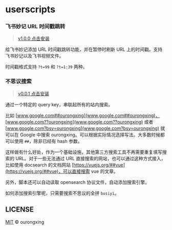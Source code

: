 # userscripts

### 飞书妙记 URL 时间戳跳转
> [v1.0.0 点击安装](https://raw.githubusercontent.com/ourongxing/userscripts/main/packages/feishu-minute-timestamp/dist/feishu-minute-timestamp.user.js)

给飞书妙记添加 URL 时间戳跳转功能，并在暂停时刷新 URL 上的时间戳。支持飞书妙记以及飞书视频文件。

时间戳格式支持 `?t=99` 和 `?t=1:39` 两种。

### 不思议搜索

> [v0.0.1 点击安装](https://raw.githubusercontent.com/ourongxing/userscripts/main/packages/busiyi-search/dist/busiyi-search.user.js)

通过一个特定的 query key，串联起所有的站内搜索。

比如 [www.google.com##ourongxing](www.google.com##ourongxing)，[www.google.com??ourongxing](www.google.com??ourongxing) 或者 [www.google.com?bsy=ourongxing](www.google.com?bsy=ourongxing) 就可以在 Google 中搜索 ourongxing。可以根据实际情况选择写法。大多数时候都可以使用 `##`，除非已经有 hash 参数。

这样做有什么好处，作为一个基础设施，其他第三方搜索工具不再需要重复填写搜索的 URL。对于一些无法通过 URL 直接搜索的网站，也可以通过这种方式接入，比如使用 docsearch 的文档网站 [https://vuejs.org/##vue](https://vuejs.org/##vue)，可以直接搜索 vue 的文章。

另外，脚本还可以自动读取 opensearch 协议文件，自动添加搜索引擎。

如何添加搜索引擎呢，只需要搜索不思议的全拼 `busiyi`。

## LICENSE
[MIT](LICENSE) © ourongxing
